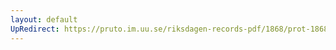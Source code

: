 ```yaml
---
layout: default
UpRedirect: https://pruto.im.uu.se/riksdagen-records-pdf/1868/prot-1868--ak--314/prot-1868--ak--314_002.pdf
---
```


